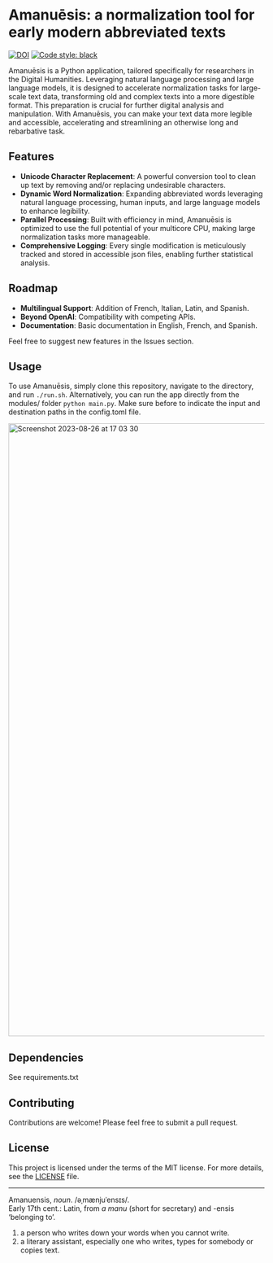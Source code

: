 # Amanuēsis: a normalization tool for early modern abbreviated texts

[![DOI](https://zenodo.org/badge/DOI/10.5281/zenodo.8224585.svg)](https://doi.org/10.5281/zenodo.8224585)
<a href="https://github.com/psf/black"><img alt="Code style: black" src="https://img.shields.io/badge/code%20style-black-000000.svg"></a>

Amanuēsis is a Python application, tailored specifically for researchers in the Digital Humanities. Leveraging natural
language processing and large language models, it is designed to accelerate normalization tasks for large-scale text
data, transforming old and complex texts into a more digestible format. This preparation is crucial for further digital
analysis and manipulation. With Amanuēsis, you can make your text data more legible and accessible, accelerating and
streamlining an otherwise long and rebarbative task.

## Features

- **Unicode Character Replacement**: A powerful conversion tool to clean up text by removing and/or replacing
  undesirable characters.
- **Dynamic Word Normalization**: Expanding abbreviated words leveraging natural language processing, human inputs, and
  large language models to enhance legibility.
- **Parallel Processing**: Built with efficiency in mind, Amanuēsis is optimized to use the full potential of your multicore CPU,
  making large normalization tasks more manageable.
- **Comprehensive Logging**: Every single modification is meticulously tracked and stored in accessible json files,
  enabling further statistical analysis.

## Roadmap

- **Multilingual Support**: Addition of French, Italian, Latin, and Spanish.
- **Beyond OpenAI**: Compatibility with competing APIs.
- **Documentation**: Basic documentation in English, French, and Spanish.

Feel free to suggest new features in the Issues section.

## Usage

To use Amanuēsis, simply clone this repository, navigate to the directory, and run `./run.sh`. Alternatively, you can
run the app directly from the modules/ folder `python main.py`. Make sure before to indicate the input and destination
paths in the config.toml file.

<img width="1205" alt="Screenshot 2023-08-26 at 17 03 30" src="https://github.com/Pantagrueliste/Amanuensis/assets/9995536/c257e5fc-b671-4b05-8f4c-193c80be8a5a">

## Dependencies

See requirements.txt

## Contributing

Contributions are welcome! Please feel free to submit a pull request.

## License

This project is licensed under the terms of the MIT license. For more details, see the [LICENSE](LICENSE.md) file.

---

Amanuensis, *noun*. /əˌmænjuˈensɪs/.  
Early 17th cent.: Latin, from _a manu_ (short for secretary) and -ensis ‘belonging to’.

1. a person who writes down your words when you cannot write.
2. a literary assistant, especially one who writes, types for somebody or copies text.  

